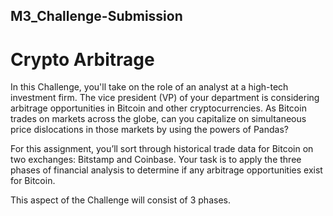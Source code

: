 ## M3_Challenge-Submission
# Crypto Arbitrage

In this Challenge, you'll take on the role of an analyst at a high-tech investment firm. The vice president (VP) of your department is considering arbitrage opportunities in Bitcoin and other cryptocurrencies. As Bitcoin trades on markets across the globe, can you capitalize on simultaneous price dislocations in those markets by using the powers of Pandas?

For this assignment, you’ll sort through historical trade data for Bitcoin on two exchanges: Bitstamp and Coinbase. Your task is to apply the three phases of financial analysis to determine if any arbitrage opportunities exist for Bitcoin.

This aspect of the Challenge will consist of 3 phases.
